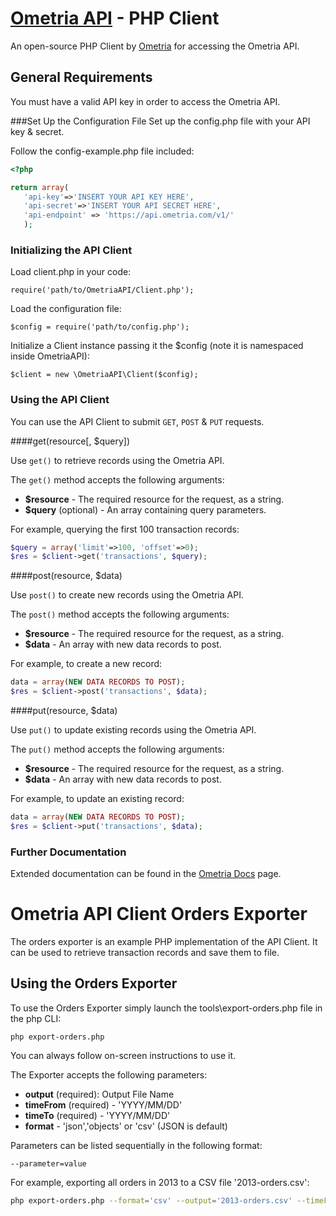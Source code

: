 # [Ometria API](http://docs.ometria.com) - PHP Client
An open-source PHP Client by [Ometria](http://www.ometria.com) for accessing the Ometria API.

## General Requirements
You must have a valid API key in order to access the Ometria API.

###Set Up the Configuration File 
Set up the config.php file with your API key & secret.

Follow the config-example.php file included:
 ```php
<?php

return array(
	'api-key'=>'INSERT YOUR API KEY HERE',
	'api-secret'=>'INSERT YOUR API SECRET HERE',
	'api-endpoint' => 'https://api.ometria.com/v1/'
	);

  ```

### Initializing the API Client

Load client.php in your code:

    require('path/to/OmetriaAPI/Client.php');


Load the configuration file:

    $config = require('path/to/config.php');

    
Initialize a Client instance passing it the $config (note it is namespaced inside OmetriaAPI):

    $client = new \OmetriaAPI\Client($config);
    
### Using the API Client

You can use the API Client to submit `GET`, `POST` & `PUT` requests.

####get(resource[, $query])

Use `get()` to retrieve records using the Ometria API.

The `get()` method accepts the following arguments:

- **$resource** - The required resource for the request, as a string.
- **$query** (optional) - An array containing query parameters.

For example, querying the first 100 transaction records:

 ```php
$query = array('limit'=>100, 'offset'=>0);
$res = $client->get('transactions', $query);
 ```


####post(resource, $data)

Use `post()` to create new records using the Ometria API.

The `post()` method accepts the following arguments:

- **$resource** - The required resource for the request, as a string.
- **$data** - An array with new data records to post.

For example, to create a new record:

 ```php
data = array(NEW DATA RECORDS TO POST);
$res = $client->post('transactions', $data);
 ```
 
####put(resource, $data)
 
Use `put()` to update existing records using the Ometria API.

The `put()` method accepts the following arguments:

- **$resource** - The required resource for the request, as a string.
- **$data** - An array with new data records to post.

For example, to update an existing record:

 ```php
data = array(NEW DATA RECORDS TO POST);
$res = $client->put('transactions', $data);
 ```
 
### Further Documentation
Extended documentation can be found in the [Ometria Docs](http://docs.ometria.com) page.
 
 
# Ometria API Client Orders Exporter
 
The orders exporter is an example PHP implementation of the API Client.
It can be used to retrieve transaction records and save them to file.

## Using the Orders Exporter
To use the Orders Exporter simply launch the tools\export-orders.php file in the php CLI:

    php export-orders.php

You can always follow on-screen instructions to use it.

The Exporter accepts the following parameters:
- **output** (required): Output File Name
- **timeFrom** (required) - 'YYYY/MM/DD'
- **timeTo** (required) - 'YYYY/MM/DD'
- **format** - 'json','objects' or 'csv' (JSON is default)

Parameters can be listed sequentially in the following format:

    --parameter=value
    
For example, exporting all orders in 2013 to a CSV file '2013-orders.csv':
 ```bash
php export-orders.php --format='csv' --output='2013-orders.csv' --timeFrom='2013/1/1' --timeTo='2013/12/31'
  ```
